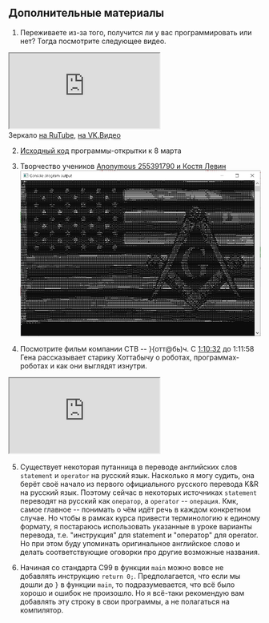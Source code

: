 ## Дополнительные материалы

1. Переживаете из-за того, получится ли у вас программировать или нет?  Тогда посмотрите следующее видео. 	
<div class="lessonVideo">
	<iframe src="https://www.youtube.com/embed/kfkVMu8k2As" allowfullscreen></iframe>
</div>
Зеркало <a href="https://rutube.ru/video/e681db014347ffe1b17a8b674f932262/?r=wd">на RuTube</a>, <a href="https://vkvideo.ru/video-31218664_456239033">на VK.Видео</a>

2. [Исходный код](https://github.com/YoungCoder-Ru/examples/blob/main/1/march8.c) программы-открытки к 8 марта

3. Творчество учеников [Anonymous 255391790 и Костя Левин](https://stepik.org/lesson/13977/step/8?discussion=3680622&unit=30906)
![Консольный флаг США](./usa_flag.png) 

4. Посмотрите фильм компании СТВ -- }{отт@бь)ч. C [1:10:32](https://youtu.be/vwEwhTEe1so?si=LZVqo2OxTuPfJ4Qj&t=4232) до 1:11:58 Гена рассказывает старику Хоттабычу о роботах, программах-роботах и как они выглядят изнутри.
<div class="lessonVideo">
	<iframe src="https://www.youtube.com/embed/vwEwhTEe1so?si=X0epVmD7nxuM08wT" allowfullscreen></iframe>
</div>

5. Существует некоторая путанница в переводе английских слов `statement` и `operator` на русский язык. Насколько я могу судить, она берёт своё начало из первого официального русского перевода K&R на русский язык. Поэтому сейчас в некоторых источниках `statement` переводят на русский как `оператор`, а `operator`  -- `операция`.
Кмк, самое главное -- понимать о чём идёт речь в каждом конкретном случае. Но чтобы в рамках курса привести терминологию к единому формату, я постараюсь использовать указанные в уроке варианты перевода, т.е. "инструкция" для statement и "оператор" для operator. Но при этом буду упоминать оригинальное английское слово и делать соответствующие оговорки про другие возможные названия.

6. Начиная со стандарта С99 в функции `main` можно вовсе не добавлять инструкцию `return 0;`. Предполагается, что если мы дошли до `}` в функции `main`, то подразумевается, что всё было хорошо и ошибок не произошло. Но я всё-таки рекомендую вам добавлять эту строку в свои программы, а не полагаться на компилятор. 
